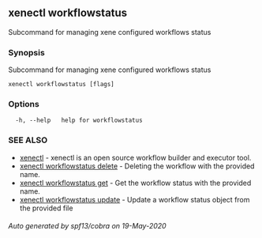 ## xenectl workflowstatus

Subcommand for managing xene configured workflows status

### Synopsis

Subcommand for managing xene configured workflows status

```
xenectl workflowstatus [flags]
```

### Options

```
  -h, --help   help for workflowstatus
```

### SEE ALSO

* [xenectl](xenectl.md)	 - xenectl is an open source workflow builder and executor tool.
* [xenectl workflowstatus delete](xenectl_workflowstatus_delete.md)	 - Deleting the workflow with the provided name.
* [xenectl workflowstatus get](xenectl_workflowstatus_get.md)	 - Get the workflow status with the provided name.
* [xenectl workflowstatus update](xenectl_workflowstatus_update.md)	 - Update a workflow status object from the provided file

###### Auto generated by spf13/cobra on 19-May-2020
